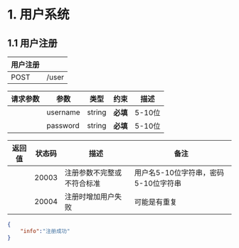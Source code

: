 # 1. 用户系统 
## 1.1 用户注册
| 用户注册 | &nbsp; |
| --- | --- | 
| POST | /user | 

| 请求参数 | 参数 | 类型 | 约束 | 描述 |
| --- | --- | --- | --- | --- |
| &nbsp; | username | string | **必填** | 5-10位 | 
| &nbsp; | password | string | **必填** | 5-10位 | 

| 返回值 | 状态码 | 描述 | 备注 |
| --- | --- | --- | --- |
| &nbsp; | 20003 | 注册参数不完整或不符合标准 | 用户名5-10位字符串，密码5-10位字符串 |
| &nbsp; | 20004 | 注册时增加用户失败 | 可能是有重复 |

```json
{
    "info":"注册成功"
}
```